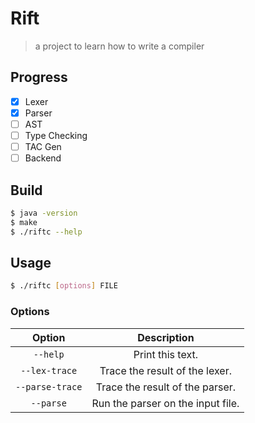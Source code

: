 # Rift

> a project to learn how to write a compiler

## Progress

- [x] Lexer
- [x] Parser
- [ ] AST
- [ ] Type Checking
- [ ] TAC Gen
- [ ] Backend

## Build

```bash
$ java -version
$ make
$ ./riftc --help
```

## Usage

```bash
$ ./riftc [options] FILE
```

### Options

|     Option      |            Description            |
| :-------------: | :-------------------------------: |
|    `--help`     |         Print this text.          |
|  `--lex-trace`  |  Trace the result of the lexer.   |
| `--parse-trace` |  Trace the result of the parser.  |
|    `--parse`    | Run the parser on the input file. |
